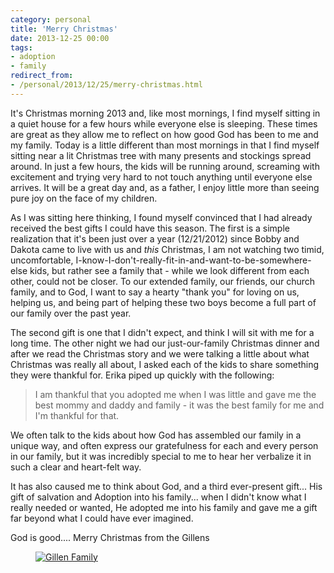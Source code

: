 ```yaml
---
category: personal
title: 'Merry Christmas'
date: 2013-12-25 00:00
tags:
- adoption
- family
redirect_from:
- /personal/2013/12/25/merry-christmas.html
---
```


It's Christmas morning 2013 and, like most mornings, I find myself sitting in a quiet house for a few hours while everyone else is sleeping. These times are great as they allow me to reflect on how good God has been to me and my family. Today is a little different than most mornings in that I find myself sitting near a lit Christmas tree with many presents and stockings spread around. In just a few hours, the kids will be running around, screaming with excitement and trying very hard to not touch anything until everyone else arrives. It will be a great day and, as a father, I enjoy little more than seeing pure joy on the face of my children.

As I was sitting here thinking, I found myself convinced that I had already received the best gifts I could have this season. The first is a simple realization that it's been just over a year (12/21/2012) since Bobby and Dakota came to live with us and _this_ Christmas, I am not watching two timid, uncomfortable, I-know-I-don't-really-fit-in-and-want-to-be-somewhere-else kids, but rather see a family that - while we look different from each other, could not be closer. To our extended family, our friends, our church family, and to God, I want to say a hearty "thank you" for loving on us, helping us, and being part of helping these two boys become a full part of our family over the past year.

The second gift is one that I didn't expect, and think I will sit with me for a long time. The other night we had our just-our-family Christmas dinner and after we read the Christmas story and we were talking a little about what Christmas was really all about, I asked each of the kids to share something they were thankful for. Erika piped up quickly with the following:

> I am thankful that you adopted me when I was little and gave me the best mommy and daddy and family - it was the best family for me and I'm thankful for that.

We often talk to the kids about how God has assembled our family in a unique way, and often express our gratefulness for each and every person in our family, but it was incredibly special to me to hear her verbalize it in such a clear and heart-felt way.

It has also caused me to think about God, and a third ever-present gift... His gift of salvation and Adoption into his family... when I didn't know what I really needed or wanted, He adopted me into his family and gave me a gift far beyond what I could have ever imagined.

God is good.... Merry Christmas from the Gillens

<figure class="align-center">
  <a href="{{ site.url }}{{ site.baseurl }}/images/gillenfam.jpg"><img src="{{ site.url }}{{ site.baseurl }}/images/gillenfam.jpg" alt="Gillen Family"></a>
</figure>
